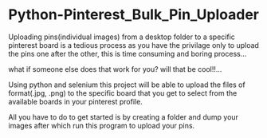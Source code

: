 # Python-Pinterest_Bulk_Pin_Uploader
Uploading pins(individual images) from a desktop folder to a specific pinterest board is a tedious process as you have the privilage
only to upload the pins one after the other, this is time consuming and boring process...

what if someone else does that work for you? will that be cool!!...

Using python and selenium this project will be able to upload the files of format(.jpg, .png) to the specific board that you get to select from the available boards in your pinterest profile.

All you have to do to get started is by creating a folder and dump your images after which run this program to upload your pins.



